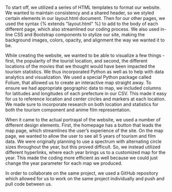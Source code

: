 <!--technically, how you implemented your project and why you made the design decisions you did. Your design document should be at least several
paragraphs in length. Whereas your documentation is meant to be a user’s manual, consider your design document your opportunity to give the staff
a technical tour of your project underneath its hood-->

To start off, we utilized a series of HTML templates to format our website. We wanted to maintain consistency and a shared header, so we styled certain elements in our layout.html document. Then for our other pages, we used the syntax {% extends "layout.html" %} to add to the body of each different page, which also streamlined our coding process. We also used in-line CSS and Bootstrap components to stylize our site, making the background images, colors, opacity, and alignment the way we wanted it to be.

While creating the website, we wanted to be able to visualize a few things - first, the popularity of the tourist location, and second, the different locations of the movies that we thought would have been impacted the tourism statistics. We thus incorporated Python as well as to help with data analytics and visualization. We used a special Python package called Folium, that allowed us to create an interactive map straight away. To ensure we had appropriate geographic data to map, we included columns for latitudes and longitudes of each prefecture in our CSV. This made it easy for us to reference location and center circles and markers at each location. We made sure to incorporate research on both location and statistics for both the tourism component and anime film representation.

When it came to the actual portrayal of the website, we used a number of different design elements. First, the homepage has a button that leads the map page, which streamlines the user’s experience of the site. On the map page, we wanted to allow the user to see all 5 years of tourism and film data. We were originally planning to use a spectrum with alternating circle sizes throughout the year, but this proved difficult. So, we instead utilized different hyperlinks, where each year brings us to a customized map for the year. This made the coding more efficient as well because we could just change the year parameter for each map we produced.

In order to collaborate on the same project, we used a GitHub repository which allowed for us to work on the same project individually and push and pull code between us.